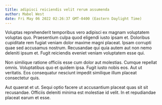 ```yaml
---
title: adipisci reiciendis velit rerum assumenda
author: Mabel West
date: Fri May 06 2022 02:26:37 GMT-0400 (Eastern Daylight Time)
---
```

Voluptas reprehenderit temporibus vero adipisci ex magnam voluptatem voluptas quo. Praesentium culpa quod eligendi iusto ipsam et. Doloribus cupiditate rem fugiat veniam dolor maxime magni placeat. Ipsam corrupti quae sed accusamus nostrum. Recusandae qui quia autem aut non nemo deleniti ipsum et. Fugit reiciendis eveniet veniam voluptatem esse qui.

 Non similique ratione officiis esse cum dolor aut molestias. Cumque repellat omnis. Voluptatibus quo et quidem ipsa. Fugit iusto nobis eos. Aut ut veritatis. Eos consequatur nesciunt impedit similique illum placeat consectetur quis.

 Aut quaerat et ut. Sequi optio facere ut accusantium placeat quas sit sit recusandae. Officiis deleniti minima est molestiae id velit. In et repudiandae placeat earum et esse.